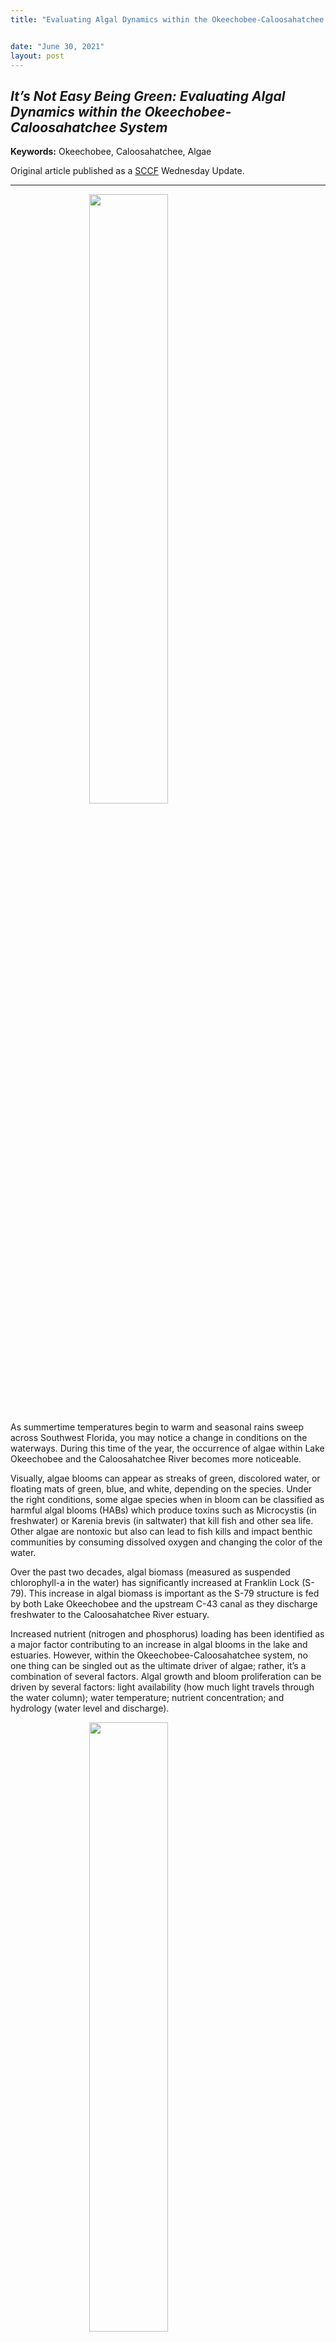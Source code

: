 ```yaml
---
title: "Evaluating Algal Dynamics within the Okeechobee-Caloosahatchee System"


date: "June 30, 2021"
layout: post
---
```


<script src="{{ site.url }}{{ site.baseurl }}/knitr_files/2021-06-30-Algae_files/header-attrs-2.7/header-attrs.js"></script>

<section class="main-content">
<div id="its-not-easy-being-green-evaluating-algal-dynamics-within-the-okeechobee-caloosahatchee-system" class="section level2">
<h2><em>It’s Not Easy Being Green: Evaluating Algal Dynamics within the Okeechobee-Caloosahatchee System</em></h2>
<p><strong>Keywords:</strong> Okeechobee, Caloosahatchee, Algae</p>
<p>Original article published as a <a href="http://www.sccf.org/our-work/wednesday-update" target="_blank">SCCF</a> Wednesday Update.</p>
<hr />
<p><img src="{{ site.url }}{{ site.baseurl }}\images\20210630_Algae\Franklin Lock 5.19.21 long shot.jpg" width="50%" style="display: block; margin: auto;" /></p>
<p>As summertime temperatures begin to warm and seasonal rains sweep across Southwest Florida, you may notice a change in conditions on the waterways. During this time of the year, the occurrence of algae within Lake Okeechobee and the Caloosahatchee River becomes more noticeable.</p>
<p>Visually, algae blooms can appear as streaks of green, discolored water, or floating mats of green, blue, and white, depending on the species. Under the right conditions, some algae species when in bloom can be classified as harmful algal blooms (HABs) which produce toxins such as Microcystis (in freshwater) or Karenia brevis (in saltwater) that kill fish and other sea life. Other algae are nontoxic but also can lead to fish kills and impact benthic communities by consuming dissolved oxygen and changing the color of the water.</p>
<p>Over the past two decades, algal biomass (measured as suspended chlorophyll-a in the water) has significantly increased at Franklin Lock (S-79). This increase in algal biomass is important as the S-79 structure is fed by both Lake Okeechobee and the upstream C-43 canal as they discharge freshwater to the Caloosahatchee River estuary.</p>
<p>Increased nutrient (nitrogen and phosphorus) loading has been identified as a major factor contributing to an increase in algal blooms in the lake and estuaries. However, within the Okeechobee-Caloosahatchee system, no one thing can be singled out as the ultimate driver of algae; rather, it’s a combination of several factors. Algal growth and bloom proliferation can be driven by several factors: light availability (how much light travels through the water column); water temperature; nutrient concentration; and hydrology (water level and discharge).</p>
<p><img src="{{ site.url }}{{ site.baseurl }}\images\20210630_Algae\Algae Franklin Lock 5.19.21.png" width="50%" style="display: block; margin: auto;" /></p>
<p>Currently underway, the Lake Okeechobee System Operating Manual (LOSOM) planning effort intends to change how water is managed for Lake Okeechobee. A specific topic of interest is understanding how the different water management schemes will affect the risk of algal bloom formation and transport within the Caloosahatchee and St Lucie estuaries. This metric is important to reduce the potential risk of HABs within our local waters which can lead to primary effects—fish kills and human health impacts—and secondary issues, such as environmental degradation and negative impacts on the local economy.</p>
<p>To evaluate algal bloom risk to the estuaries, the U.S. Army Corps of Engineers (USACE) will compare discharges from Lake Okeechobee during the time of the year where algal bloom potential is highest (June – August). This evaluation is based on the concept of moving water with algae from Lake Okeechobee along the C-43 canal to the Caloosahatchee estuary. Based on the available data, an algal biomass transport hypothesis from the lake to the estuary does not paint the entire picture. Other processes contribute to algae bloom formation and transport within the Okeechobee-Caloosahatchee system.</p>
<p>As part of the LOSOM planning effort, SCCF provided these recommendations: developing a more robust monitoring network to assess changes in algae; evaluating algal bloom potential relative to the amount of time water moves from the lake to the estuary; and including other factors, such as temperature and light availability. Ultimately, our goal is to develop an operations plan that reduces the risk of algal blooms in the estuaries and balances the needs of the Caloosahatchee and St Lucie estuaries, Lake Okeechobee, and the Southern Everglades to improve the ecology and sustainability of our system.</p>
<p>By evaluating the existing science, assessing the LOSOM alternatives, and studying nutrient loading from Lake Okeechobee and the upstream basin and the resulting loads to the estuary, we are gaining a better understanding of algal dynamics within the Okeechobee-Caloosahatchee system. As water management changes for Lake Okeechobee, we continue to develop our understanding of algal and nutrient dynamics to inform management and policy decisions.</p>
<p><strong>Hydrologic Modeler Paul Julian’s position is funded jointly by SCCF and The Conservancy of Southwest Florida.</strong></p>
<hr />
<p>More information on LOSOM can be found at the USACE LOSOM project <a href="https://www.saj.usace.army.mil/LOSOM/" target="_blank">webpage</a></p>
</div>
</section>

